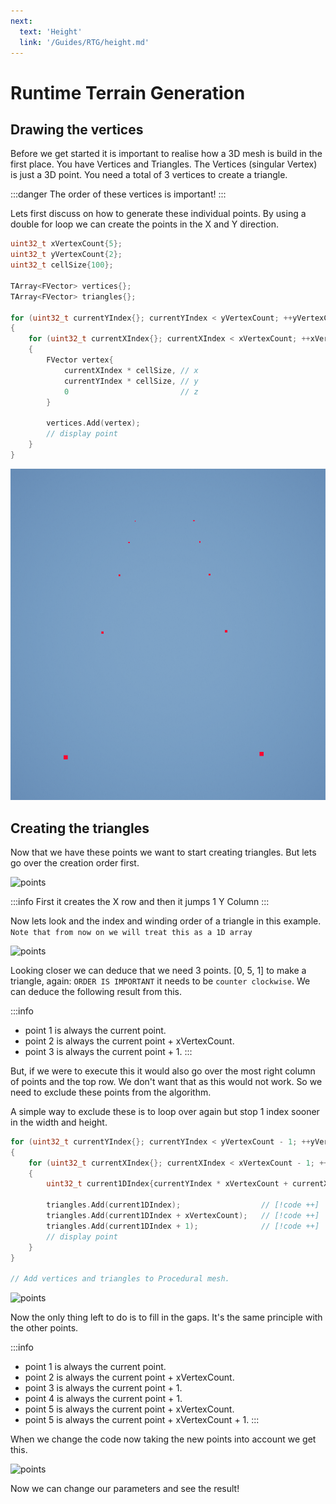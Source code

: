 ```yaml
---
next:
  text: 'Height'
  link: '/Guides/RTG/height.md'
---
```


# Runtime Terrain Generation

## Drawing the vertices 

Before we get started it is important to realise how a 3D mesh is build in the first place.
You have Vertices and Triangles. The Vertices (singular Vertex) is just a 3D point. You need a total
of 3 vertices to create a triangle.

:::danger
The order of these vertices is important!
:::

Lets first discuss on how to generate these individual points. By using a double for loop we can create the points in the X and Y direction.

```cpp
uint32_t xVertexCount{5};
uint32_t yVertexCount{2};
uint32_t cellSize{100};

TArray<FVector> vertices{};
TArray<FVector> triangles{};

for (uint32_t currentYIndex{}; currentYIndex < yVertexCount; ++yVertexCount)
{
    for (uint32_t currentXIndex{}; currentXIndex < xVertexCount; ++xVertexCount)
    {
        FVector vertex{
            currentXIndex * cellSize, // x
            currentYIndex * cellSize, // y
            0                         // z
        }

        vertices.Add(vertex);
        // display point
    }
}
```

![points](/Guides/RTG/points.png)

## Creating the triangles 

Now that we have these points we want to start creating triangles. But lets go over the creation order first.

![points](/Guides/RTG/point-direction.png)

:::info
First it creates the X row and then it jumps 1 Y Column
:::

Now lets look and the index and winding order of a triangle in this example. `Note that from now on we will treat this as a 1D array`

![points](/Guides/RTG/point-indices.png)

Looking closer we can deduce that we need 3 points. [0, 5, 1] to make a triangle, again: `ORDER IS IMPORTANT` it needs to be `counter clockwise`.
We can deduce the following result from this.

:::info
- point 1 is always the current point.
- point 2 is always the current point + xVertexCount.
- point 3 is always the current point + 1.
:::

But, if we were to execute this it would also go over the most right column of points and the top row. We don't want that as this would not work. So we need
to exclude these points from the algorithm.

A simple way to exclude these is to loop over again but stop 1 index sooner in the width and height.

```cpp
for (uint32_t currentYIndex{}; currentYIndex < yVertexCount - 1; ++yVertexCount)
{
    for (uint32_t currentXIndex{}; currentXIndex < xVertexCount - 1; ++xVertexCount)
    {
        uint32_t current1DIndex{currentYIndex * xVertexCount + currentXIndex};

        triangles.Add(current1DIndex);                  // [!code ++]
        triangles.Add(current1DIndex + xVertexCount);   // [!code ++]
        triangles.Add(current1DIndex + 1);              // [!code ++]
        // display point
    }
}

// Add vertices and triangles to Procedural mesh.
```

![points](/Guides/RTG/points-triangle.png)

Now the only thing left to do is to fill in the gaps. It's the same principle with the other points.

:::info
- point 1 is always the current point.
- point 2 is always the current point + xVertexCount.
- point 3 is always the current point + 1.
- point 4 is always the current point + 1.
- point 5 is always the current point + xVertexCount.
- point 5 is always the current point + xVertexCount + 1.
:::

When we change the code now taking the new points into account we get this.

![points](/Guides/RTG/triangles.png)

Now we can change our parameters and see the result!

